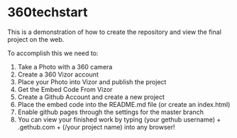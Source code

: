 # 360techstart
This is a demonstration of how to create the repository and view the final project on the web. 
<script src='//vizor.io/static/scripts/vizor-360-embed.js' data-vizorurl='//vizor.io/embed/ed859/360techstart'></script>

To accomplish this we need to:
1. Take a Photo with a 360 camera
2. Create a 360 Vizor account
3. Place your Photo into Vizor and publish the project
4. Get the Embed Code From Vizor
5. Create a Github Account and create a new project
6. Place the embed code into the README.md file (or create an index.html)
7. Enable github pages through the settings for the master branch
7. You can view your finished work by typing  (your gethub username) + .gethub.com + (/your project name) into any browser!


